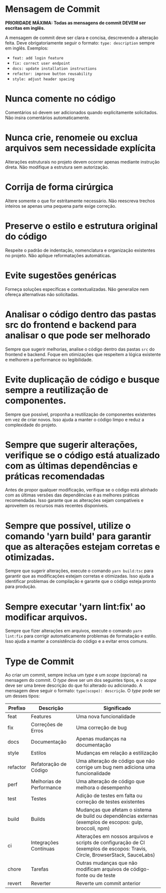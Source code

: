 # Mensagem de Commit
**PRIORIDADE MÁXIMA: Todas as mensagens de commit DEVEM ser escritas em inglês.**

A mensagem de commit deve ser clara e concisa, descrevendo a alteração feita. Deve obrigatoriamente seguir o formato: `type: description` sempre em inglês. Exemplos:
- `feat: add login feature`
- `fix: correct user endpoint`
- `docs: update installation instructions`
- `refactor: improve button reusability`
- `style: adjust header spacing`

# Nunca comente no código
Comentários só devem ser adicionados quando explicitamente solicitados. Não insira comentários automaticamente.

# Nunca crie, renomeie ou exclua arquivos sem necessidade explícita
Alterações estruturais no projeto devem ocorrer apenas mediante instrução direta. Não modifique a estrutura sem autorização.

# Corrija de forma cirúrgica
Altere somente o que for estritamente necessário. Não reescreva trechos inteiros se apenas uma pequena parte exige correção.

# Preserve o estilo e estrutura original do código
Respeite o padrão de indentação, nomenclatura e organização existentes no projeto. Não aplique reformatações automáticas.

# Evite sugestões genéricas
Forneça soluções específicas e contextualizadas. Não generalize nem ofereça alternativas não solicitadas.

# Analisar o código dentro das pastas src do frontend e backend para analisar o que pode ser melhorado
Sempre que sugerir melhorias, analise o código dentro das pastas `src` do frontend e backend. Foque em otimizações que respeitem a lógica existente e melhorem a performance ou legibilidade.

# Evite duplicação de código e busque sempre a reutilização de componentes.
Sempre que possível, proponha a reutilização de componentes existentes em vez de criar novos. Isso ajuda a manter o código limpo e reduz a complexidade do projeto.

# Sempre que sugerir alterações, verifique se o código está atualizado com as últimas dependências e práticas recomendadas
Antes de propor qualquer modificação, verifique se o código está alinhado com as últimas versões das dependências e as melhores práticas recomendadas. Isso garante que as alterações sejam compatíveis e aproveitem os recursos mais recentes disponíveis.

# Sempre que possível, utilize o comando 'yarn build' para garantir que as alterações estejam corretas e otimizadas.
Sempre que sugerir alterações, execute o comando `yarn build:tsc` para garantir que as modificações estejam corretas e otimizadas. Isso ajuda a identificar problemas de compilação e garante que o código esteja pronto para produção.

# Sempre executar 'yarn lint:fix' ao modificar arquivos.
Sempre que fizer alterações em arquivos, execute o comando `yarn lint:fix` para corrigir automaticamente problemas de formatação e estilo. Isso ajuda a manter a consistência do código e a evitar erros comuns.

# Type de Commit
Ao criar um commit, sempre inclua um _type_ e um _scope_ (opcional) na mensagem do commit. O _type_ deve ser um dos seguintes tipos, e o _scope_ deve ser uma breve descrição do que foi alterado ou adicionado. A mensagem deve seguir o formato: `type(scope): descrição`.
O _type_ pode ser um desses tipos:

| Prefixo | Descrição           | Significado                                    |
|---------|---------------------|------------------------------------------------|
| feat    | Features            | Uma nova funcionalidade                        |
| fix     | Correções de Erros  | Uma correção de bug                            |
| docs    | Documentação        | Apenas mudanças na documentação               |
| style   | Estilos             | Mudanças em relação a estilização              |
| refactor| Refatoração de Código | Uma alteração de código que não corrige um bug nem adiciona uma funcionalidade |
| perf    | Melhorias de Performance | Uma alteração de código que melhora o desempenho |
| test    | Testes              | Adição de testes em falta ou correção de testes existentes |
| build   | Builds              | Mudanças que afetam o sistema de build ou dependências externas (exemplos de escopos: gulp, broccoli, npm) |
| ci      | Integrações Contínuas | Alterações em nossos arquivos e scripts de configuração de CI (exemplos de escopos: Travis, Circle, BrowserStack, SauceLabs) |
| chore   | Tarefas             | Outras mudanças que não modificam arquivos de código-fonte ou de teste |
| revert  | Reverter            | Reverte um commit anterior                    |
